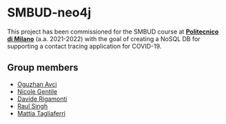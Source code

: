 # SMBUD-neo4j
This project has been commissioned for the SMBUD course at [**Politecnico di Milano**] (a.a. 2021-2022) with the goal of creating a NoSQL DB for supporting a contact tracing application for COVID-19.

## Group members
* [Oguzhan Avci](https://github.com/oguavci)
* [Nicole Gentile](https://github.com/ninagentile)
* [Davide Rigamonti](https://github.com/daviderigamonti)
* [Raul Singh](https://github.com/RaulSingh-7)
* [Mattia Tagliaferri](https://github.com/MattiaTaglia)

[**Politecnico di Milano**]: https://www.polimi.it/
